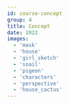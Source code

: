 ```yaml
---
id: course-concept
group: 4
title: Concept
date: 2022
images:
  - 'mask'
  - 'house'
  - 'girl_sketch'
  - 'snail'
  - 'pigeon'
  - 'characters'
  - 'perspective'
  - 'house_cactus'
---
```


